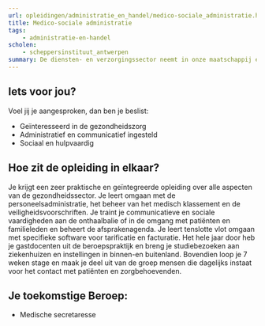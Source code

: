 ```yaml
---
url: opleidingen/administratie_en_handel/medico-sociale_administratie.html
title: Medico-sociale administratie
tags:
	- administratie-en-handel
scholen:
	- scheppersinstituut_antwerpen
summary: De diensten- en verzorgingssector neemt in onze maatschappij een steeds belangrijkere plaats in. Heel wat rusthuizen, revalidatiecentra, ziekenhuizen en psychiatrische instellingen zijn op zoek naar geëngageerde medewerkers voor de administratie en het onthaal.
---
```


## Iets voor jou?

Voel jij je aangesproken, dan ben je beslist:

* Geïnteresseerd in de gezondheidszorg
* Administratief en communicatief ingesteld
* Sociaal en hulpvaardig

## Hoe zit de opleiding in elkaar?

Je krijgt een zeer praktische en geïntegreerde opleiding over alle aspecten van de gezondheidssector. Je leert omgaan met de personeelsadministratie, het beheer van het medisch klassement en de veiligheidsvoorschriften. Je traint je communicatieve en sociale vaardigheden aan de onthaalbalie of in de omgang met patiënten en familieleden en beheert de afsprakenagenda. Je leert tenslotte vlot omgaan met specifieke software voor tarificatie en facturatie. Het hele jaar door heb je gastdocenten uit de beroepspraktijk en breng je studiebezoeken aan ziekenhuizen en instellingen in binnen-en buitenland. Bovendien loop je 7 weken stage en maak je deel uit van de groep mensen die dagelijks instaat voor het contact met patiënten en zorgbehoevenden.

## Je toekomstige Beroep:

* Medische secretaresse